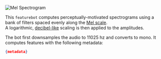 ![Mel Spectrogram](https://cochlea-example-app-images.s3.amazonaws.com/spectrogram_bot.png)

This `featurebot` computes perceptually-motivated spectrograms using a bank of 
filters spaced evenly along the [Mel scale](https://en.wikipedia.org/wiki/Mel_scale).  
A logarithmic, [decibel-like](https://en.wikipedia.org/wiki/Decibel) scaling is then applied to the amplitudes.

The bot first downsamples the audio to 11025 hz and converts to mono.  It 
computes features with the following metadata:

```json
{metadata}
```

